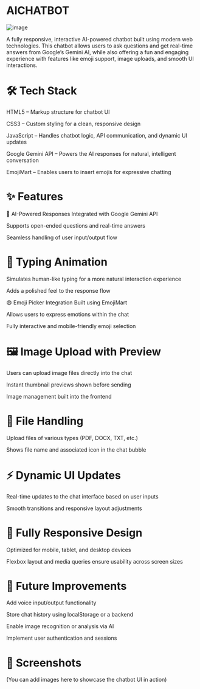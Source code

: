 # AICHATBOT
![image](https://github.com/user-attachments/assets/f042a568-482a-4358-9fe3-cb75383f27ab)

A fully responsive, interactive AI-powered chatbot built using modern web technologies. This chatbot allows users to ask questions and get real-time answers from Google’s Gemini AI, while also offering a fun and engaging experience with features like emoji support, image uploads, and smooth UI interactions.

# 🛠️ Tech Stack
HTML5 – Markup structure for chatbot UI

CSS3 – Custom styling for a clean, responsive design

JavaScript  – Handles chatbot logic, API communication, and dynamic UI updates

Google Gemini API – Powers the AI responses for natural, intelligent conversation

EmojiMart – Enables users to insert emojis for expressive chatting

# ✨ Features
🤖 AI-Powered Responses
Integrated with Google Gemini API

Supports open-ended questions and real-time answers

Seamless handling of user input/output flow

# 💬 Typing Animation
Simulates human-like typing for a more natural interaction experience

Adds a polished feel to the response flow

😄 Emoji Picker Integration
Built using EmojiMart

Allows users to express emotions within the chat

Fully interactive and mobile-friendly emoji selection

# 🖼️ Image Upload with Preview
Users can upload image files directly into the chat

Instant thumbnail previews shown before sending

Image management built into the frontend

# 📁 File Handling
Upload files of various types (PDF, DOCX, TXT, etc.)

Shows file name and associated icon in the chat bubble

# ⚡ Dynamic UI Updates
Real-time updates to the chat interface based on user inputs

Smooth transitions and responsive layout adjustments

# 📱 Fully Responsive Design
Optimized for mobile, tablet, and desktop devices

Flexbox layout and media queries ensure usability across screen sizes

# 🚀 Future Improvements
Add voice input/output functionality

Store chat history using localStorage or a backend

Enable image recognition or analysis via AI

Implement user authentication and sessions

# 📸 Screenshots
(You can add images here to showcase the chatbot UI in action)


